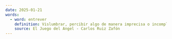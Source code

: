 ```yaml
---
date: 2025-01-21
words:
  - word: entrever
    definition: Vislumbrar, percibir algo de manera imprecisa o incompleta.
    source: El Juego del Angel - Carlos Ruiz Zafón 
---
```

